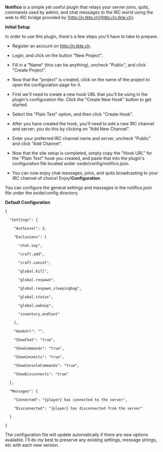 [](http://forum.rustoxide.com/plugins/704/rate)
**Notifico**  is a simple yet useful plugin that relays your server joins, quits, commands used by admin, and chat messages to the IRC world using the web to IRC bridge provided by [http://n.tkte.ch](http://n.tkte.ch).

**Initial Setup** 

In order to use this plugin, there's a few steps you'll have to take to prepare.

* Register an account on http://n.tkte.ch.
* Login, and click on the button "New Project".

* Fill in a "Name" (this can be anything), uncheck "Public", and click "Create Project".

* Now that the "project" is created, click on the name of the project to open the configuration page for it.
* First we'll need to create a new hook URL that you'll be using in the plugin's configuration file. Click the "Create New Hook" button to get started.

* Select the "Plain Text" option, and then click "Create Hook".

* After you have created the hook, you'll need to add a new IRC channel and server; you do this by clicking on "Add New Channel".

* Enter your preferred IRC channel name and server, uncheck "Public" and click "Add Channel".

* Now that the site setup is completed, simply copy the "Hook URL" for the "Plain Text" hook you created, and paste that into the plugin's configuration file located under oxide/config/notifico.json.
* You can now enjoy chat messages, joins, and quits broadcasting to your IRC channel of choice! Enjoy!**Configuration** 

You can configure the general settings and messages in the notifico.json file under the oxide/config directory.

**Default Configuration** 

````
{

  "Settings": {

    "AuthLevel": 2,

    "Exclusions": [

      "chat.say",

      "craft.add",

      "craft.cancel",

      "global.kill",

      "global.respawn",

      "global.respawn_sleepingbag",

      "global.status",

      "global.wakeup",

      "inventory.endloot"

    ],

    "HookUrl": "",

    "ShowChat": "true",

    "ShowCommands": "true",

    "ShowConnects": "true",

    "ShowConsoleCommands": "true",

    "ShowDisconnects": "true"

  },

  "Messages": {

    "Connected": "{player} has connected to the server",

    "Disconnected": "{player} has disconnected from the server"

  }

}
````

The configuration file will update automatically if there are new options available. I'll do my best to preserve any existing settings, message strings, etc with each new version.
